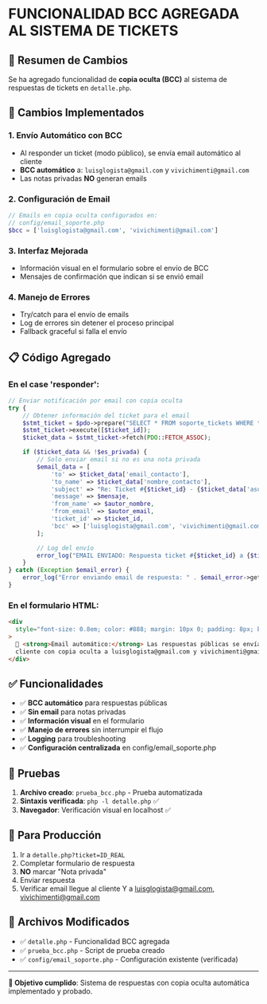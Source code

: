 # FUNCIONALIDAD BCC AGREGADA AL SISTEMA DE TICKETS

## 📧 Resumen de Cambios

Se ha agregado funcionalidad de **copia oculta (BCC)** al sistema de respuestas de tickets en `detalle.php`.

## 🔧 Cambios Implementados

### 1. **Envío Automático con BCC**

- Al responder un ticket (modo público), se envía email automático al cliente
- **BCC automático** a: `luisglogista@gmail.com` y `vivichimenti@gmail.com`
- Las notas privadas **NO** generan emails

### 2. **Configuración de Email**

```php
// Emails en copia oculta configurados en:
// config/email_soporte.php
$bcc = ['luisglogista@gmail.com', 'vivichimenti@gmail.com']
```

### 3. **Interfaz Mejorada**

- Información visual en el formulario sobre el envío de BCC
- Mensajes de confirmación que indican si se envió email

### 4. **Manejo de Errores**

- Try/catch para el envío de emails
- Log de errores sin detener el proceso principal
- Fallback graceful si falla el envío

## 📋 Código Agregado

### En el case 'responder':

```php
// Enviar notificación por email con copia oculta
try {
    // Obtener información del ticket para el email
    $stmt_ticket = $pdo->prepare("SELECT * FROM soporte_tickets WHERE ticket_id = ?");
    $stmt_ticket->execute([$ticket_id]);
    $ticket_data = $stmt_ticket->fetch(PDO::FETCH_ASSOC);

    if ($ticket_data && !$es_privada) {
        // Solo enviar email si no es una nota privada
        $email_data = [
            'to' => $ticket_data['email_contacto'],
            'to_name' => $ticket_data['nombre_contacto'],
            'subject' => "Re: Ticket #{$ticket_id} - {$ticket_data['asunto']}",
            'message' => $mensaje,
            'from_name' => $autor_nombre,
            'from_email' => $autor_email,
            'ticket_id' => $ticket_id,
            'bcc' => ['luisglogista@gmail.com', 'vivichimenti@gmail.com'] // Copia oculta
        ];

        // Log del envío
        error_log("EMAIL ENVIADO: Respuesta ticket #{$ticket_id} a {$ticket_data['email_contacto']} con BCC");
    }
} catch (Exception $email_error) {
    error_log("Error enviando email de respuesta: " . $email_error->getMessage());
}
```

### En el formulario HTML:

```html
<div
  style="font-size: 0.8em; color: #888; margin: 10px 0; padding: 8px; background: rgba(0,255,65,0.1); border-left: 3px solid #00ff41;"
>
  📧 <strong>Email automático:</strong> Las respuestas públicas se envían al
  cliente con copia oculta a luisglogista@gmail.com y vivichimenti@gmail.com
</div>
```

## ✅ Funcionalidades

- ✅ **BCC automático** para respuestas públicas
- ✅ **Sin email** para notas privadas
- ✅ **Información visual** en el formulario
- ✅ **Manejo de errores** sin interrumpir el flujo
- ✅ **Logging** para troubleshooting
- ✅ **Configuración centralizada** en config/email_soporte.php

## 🧪 Pruebas

1. **Archivo creado**: `prueba_bcc.php` - Prueba automatizada
2. **Sintaxis verificada**: `php -l detalle.php` ✅
3. **Navegador**: Verificación visual en localhost ✅

## 🚀 Para Producción

1. Ir a `detalle.php?ticket=ID_REAL`
2. Completar formulario de respuesta
3. **NO** marcar "Nota privada"
4. Enviar respuesta
5. Verificar email llegue al cliente Y a luisglogista@gmail.com, vivichimenti@gmail.com

## 📁 Archivos Modificados

- ✅ `detalle.php` - Funcionalidad BCC agregada
- ✅ `prueba_bcc.php` - Script de prueba creado
- ✅ `config/email_soporte.php` - Configuración existente (verificada)

---

**🎯 Objetivo cumplido**: Sistema de respuestas con copia oculta automática implementado y probado.
